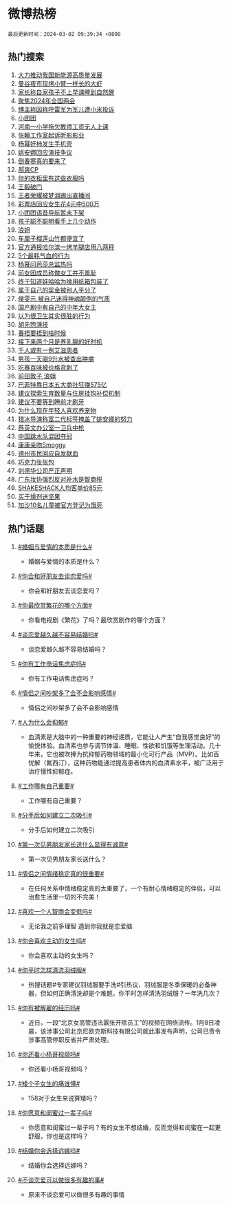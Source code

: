 # 微博热榜

`最后更新时间：2024-03-02 09:39:34 +0800`

## 热门搜索

1. [大力推动我国新能源高质量发展](https://m.weibo.cn/search?containerid=100103type%3D1%26t%3D10%26q%3D%23%E5%A4%A7%E5%8A%9B%E6%8E%A8%E5%8A%A8%E6%88%91%E5%9B%BD%E6%96%B0%E8%83%BD%E6%BA%90%E9%AB%98%E8%B4%A8%E9%87%8F%E5%8F%91%E5%B1%95%23&stream_entry_id=51&isnewpage=1&extparam=seat%3D1%26pos%3D0%26q%3D%2523%25E5%25A4%25A7%25E5%258A%259B%25E6%258E%25A8%25E5%258A%25A8%25E6%2588%2591%25E5%259B%25BD%25E6%2596%25B0%25E8%2583%25BD%25E6%25BA%2590%25E9%25AB%2598%25E8%25B4%25A8%25E9%2587%258F%25E5%258F%2591%25E5%25B1%2595%2523%26cate%3D10103%26filter_type%3Drealtimehot%26stream_entry_id%3D51%26dgr%3D0%26c_type%3D51%26display_time%3D1709343572%26pre_seqid%3D1709343572920015623226)
1. [曼谷夜市现烤小臂一样长的大虾](https://m.weibo.cn/search?containerid=100103type%3D1%26t%3D10%26q%3D%E6%9B%BC%E8%B0%B7%E5%A4%9C%E5%B8%82%E7%8E%B0%E7%83%A4%E5%B0%8F%E8%87%82%E4%B8%80%E6%A0%B7%E9%95%BF%E7%9A%84%E5%A4%A7%E8%99%BE&stream_entry_id=31&isnewpage=1&extparam=seat%3D1%26flag%3D1%26cate%3D5001%26band_rank%3D1%26q%3D%25E6%259B%25BC%25E8%25B0%25B7%25E5%25A4%259C%25E5%25B8%2582%25E7%258E%25B0%25E7%2583%25A4%25E5%25B0%258F%25E8%2587%2582%25E4%25B8%2580%25E6%25A0%25B7%25E9%2595%25BF%25E7%259A%2584%25E5%25A4%25A7%25E8%2599%25BE%26dgr%3D0%26filter_type%3Drealtimehot%26lcate%3D5001%26pos%3D0%26stream_entry_id%3D31%26realpos%3D1%26c_type%3D31%26display_time%3D1709343572%26pre_seqid%3D1709343572920015623226)
1. [家长称自家孩子不上早课睡到自然醒](https://m.weibo.cn/search?containerid=100103type%3D1%26t%3D10%26q%3D%23%E5%AE%B6%E9%95%BF%E7%A7%B0%E8%87%AA%E5%AE%B6%E5%AD%A9%E5%AD%90%E4%B8%8D%E4%B8%8A%E6%97%A9%E8%AF%BE%E7%9D%A1%E5%88%B0%E8%87%AA%E7%84%B6%E9%86%92%23&stream_entry_id=31&isnewpage=1&extparam=seat%3D1%26flag%3D2%26cate%3D5001%26band_rank%3D2%26q%3D%2523%25E5%25AE%25B6%25E9%2595%25BF%25E7%25A7%25B0%25E8%2587%25AA%25E5%25AE%25B6%25E5%25AD%25A9%25E5%25AD%2590%25E4%25B8%258D%25E4%25B8%258A%25E6%2597%25A9%25E8%25AF%25BE%25E7%259D%25A1%25E5%2588%25B0%25E8%2587%25AA%25E7%2584%25B6%25E9%2586%2592%2523%26dgr%3D0%26filter_type%3Drealtimehot%26lcate%3D5001%26pos%3D1%26stream_entry_id%3D31%26realpos%3D2%26c_type%3D31%26display_time%3D1709343572%26pre_seqid%3D1709343572920015623226)
1. [聚焦2024年全国两会](https://m.weibo.cn/search?containerid=100103type%3D1%26t%3D10%26q%3D%23%E8%81%9A%E7%84%A62024%E5%B9%B4%E5%85%A8%E5%9B%BD%E4%B8%A4%E4%BC%9A%23&stream_entry_id=31&isnewpage=1&extparam=seat%3D1%26flag%3D0%26cate%3D5001%26band_rank%3D3%26q%3D%2523%25E8%2581%259A%25E7%2584%25A62024%25E5%25B9%25B4%25E5%2585%25A8%25E5%259B%25BD%25E4%25B8%25A4%25E4%25BC%259A%2523%26dgr%3D0%26filter_type%3Drealtimehot%26lcate%3D5001%26pos%3D2%26stream_entry_id%3D31%26realpos%3D3%26c_type%3D31%26display_time%3D1709343572%26pre_seqid%3D1709343572920015623226)
1. [博主称因称呼雷军为军儿遭小米投诉](https://m.weibo.cn/search?containerid=100103type%3D1%26t%3D10%26q%3D%23%E5%8D%9A%E4%B8%BB%E7%A7%B0%E5%9B%A0%E7%A7%B0%E5%91%BC%E9%9B%B7%E5%86%9B%E4%B8%BA%E5%86%9B%E5%84%BF%E9%81%AD%E5%B0%8F%E7%B1%B3%E6%8A%95%E8%AF%89%23&stream_entry_id=31&isnewpage=1&extparam=seat%3D1%26flag%3D1%26cate%3D5001%26band_rank%3D4%26q%3D%2523%25E5%258D%259A%25E4%25B8%25BB%25E7%25A7%25B0%25E5%259B%25A0%25E7%25A7%25B0%25E5%2591%25BC%25E9%259B%25B7%25E5%2586%259B%25E4%25B8%25BA%25E5%2586%259B%25E5%2584%25BF%25E9%2581%25AD%25E5%25B0%258F%25E7%25B1%25B3%25E6%258A%2595%25E8%25AF%2589%2523%26dgr%3D0%26filter_type%3Drealtimehot%26lcate%3D5001%26pos%3D3%26stream_entry_id%3D31%26realpos%3D4%26c_type%3D31%26display_time%3D1709343572%26pre_seqid%3D1709343572920015623226)
1. [小团团](https://m.weibo.cn/search?containerid=100103type%3D1%26t%3D10%26q%3D%E5%B0%8F%E5%9B%A2%E5%9B%A2&stream_entry_id=31&isnewpage=1&extparam=seat%3D1%26flag%3D1%26cate%3D5001%26band_rank%3D5%26q%3D%25E5%25B0%258F%25E5%259B%25A2%25E5%259B%25A2%26dgr%3D0%26filter_type%3Drealtimehot%26lcate%3D5001%26pos%3D4%26stream_entry_id%3D31%26realpos%3D5%26c_type%3D31%26display_time%3D1709343572%26pre_seqid%3D1709343572920015623226)
1. [河南一小学拖欠教师工资无人上课](https://m.weibo.cn/search?containerid=100103type%3D1%26t%3D10%26q%3D%23%E6%B2%B3%E5%8D%97%E4%B8%80%E5%B0%8F%E5%AD%A6%E6%8B%96%E6%AC%A0%E6%95%99%E5%B8%88%E5%B7%A5%E8%B5%84%E6%97%A0%E4%BA%BA%E4%B8%8A%E8%AF%BE%23&stream_entry_id=31&isnewpage=1&extparam=seat%3D1%26flag%3D0%26cate%3D5001%26band_rank%3D6%26q%3D%2523%25E6%25B2%25B3%25E5%258D%2597%25E4%25B8%2580%25E5%25B0%258F%25E5%25AD%25A6%25E6%258B%2596%25E6%25AC%25A0%25E6%2595%2599%25E5%25B8%2588%25E5%25B7%25A5%25E8%25B5%2584%25E6%2597%25A0%25E4%25BA%25BA%25E4%25B8%258A%25E8%25AF%25BE%2523%26dgr%3D0%26filter_type%3Drealtimehot%26lcate%3D5001%26pos%3D5%26stream_entry_id%3D31%26realpos%3D6%26c_type%3D31%26display_time%3D1709343572%26pre_seqid%3D1709343572920015623226)
1. [张翰工作室起诉昕影影业](https://m.weibo.cn/search?containerid=100103type%3D1%26t%3D10%26q%3D%23%E5%BC%A0%E7%BF%B0%E5%B7%A5%E4%BD%9C%E5%AE%A4%E8%B5%B7%E8%AF%89%E6%98%95%E5%BD%B1%E5%BD%B1%E4%B8%9A%23&stream_entry_id=31&isnewpage=1&extparam=seat%3D1%26flag%3D2%26cate%3D5001%26band_rank%3D7%26q%3D%2523%25E5%25BC%25A0%25E7%25BF%25B0%25E5%25B7%25A5%25E4%25BD%259C%25E5%25AE%25A4%25E8%25B5%25B7%25E8%25AF%2589%25E6%2598%2595%25E5%25BD%25B1%25E5%25BD%25B1%25E4%25B8%259A%2523%26dgr%3D0%26filter_type%3Drealtimehot%26lcate%3D5001%26pos%3D6%26stream_entry_id%3D31%26realpos%3D7%26c_type%3D31%26display_time%3D1709343572%26pre_seqid%3D1709343572920015623226)
1. [杨幂好柿发生手机壳](https://m.weibo.cn/search?containerid=100103type%3D1%26t%3D10%26q%3D%23%E6%9D%A8%E5%B9%82%E5%A5%BD%E6%9F%BF%E5%8F%91%E7%94%9F%E6%89%8B%E6%9C%BA%E5%A3%B3%23&stream_entry_id=31&isnewpage=1&extparam=seat%3D1%26flag%3D1%26cate%3D5001%26band_rank%3D8%26q%3D%2523%25E6%259D%25A8%25E5%25B9%2582%25E5%25A5%25BD%25E6%259F%25BF%25E5%258F%2591%25E7%2594%259F%25E6%2589%258B%25E6%259C%25BA%25E5%25A3%25B3%2523%26dgr%3D0%26filter_type%3Drealtimehot%26lcate%3D5001%26pos%3D7%26stream_entry_id%3D31%26realpos%3D8%26c_type%3D31%26display_time%3D1709343572%26pre_seqid%3D1709343572920015623226)
1. [姚安娜回应演技争议](https://m.weibo.cn/search?containerid=100103type%3D1%26t%3D10%26q%3D%23%E5%A7%9A%E5%AE%89%E5%A8%9C%E5%9B%9E%E5%BA%94%E6%BC%94%E6%8A%80%E4%BA%89%E8%AE%AE%23&stream_entry_id=31&isnewpage=1&extparam=seat%3D1%26flag%3D0%26cate%3D5001%26band_rank%3D9%26q%3D%2523%25E5%25A7%259A%25E5%25AE%2589%25E5%25A8%259C%25E5%259B%259E%25E5%25BA%2594%25E6%25BC%2594%25E6%258A%2580%25E4%25BA%2589%25E8%25AE%25AE%2523%26dgr%3D0%26filter_type%3Drealtimehot%26lcate%3D5001%26pos%3D8%26stream_entry_id%3D31%26realpos%3D9%26c_type%3D31%26display_time%3D1709343572%26pre_seqid%3D1709343572920015623226)
1. [倒春寒真的要来了](https://m.weibo.cn/search?containerid=100103type%3D1%26t%3D10%26q%3D%23%E5%80%92%E6%98%A5%E5%AF%92%E7%9C%9F%E7%9A%84%E8%A6%81%E6%9D%A5%E4%BA%86%23&stream_entry_id=31&isnewpage=1&extparam=seat%3D1%26flag%3D0%26cate%3D5001%26band_rank%3D10%26q%3D%2523%25E5%2580%2592%25E6%2598%25A5%25E5%25AF%2592%25E7%259C%259F%25E7%259A%2584%25E8%25A6%2581%25E6%259D%25A5%25E4%25BA%2586%2523%26dgr%3D0%26filter_type%3Drealtimehot%26lcate%3D5001%26pos%3D9%26stream_entry_id%3D31%26realpos%3D10%26c_type%3D31%26display_time%3D1709343572%26pre_seqid%3D1709343572920015623226)
1. [郝爽CP](https://m.weibo.cn/search?containerid=100103type%3D1%26t%3D10%26q%3D%E9%83%9D%E7%88%BDCP&stream_entry_id=31&isnewpage=1&extparam=seat%3D1%26flag%3D1%26cate%3D5001%26band_rank%3D11%26q%3D%25E9%2583%259D%25E7%2588%25BDCP%26dgr%3D0%26filter_type%3Drealtimehot%26lcate%3D5001%26pos%3D10%26stream_entry_id%3D31%26realpos%3D11%26c_type%3D31%26display_time%3D1709343572%26pre_seqid%3D1709343572920015623226)
1. [你的衣柜里有这些衣服吗](https://m.weibo.cn/search?containerid=100103type%3D1%26t%3D10%26q%3D%E4%BD%A0%E7%9A%84%E8%A1%A3%E6%9F%9C%E9%87%8C%E6%9C%89%E8%BF%99%E4%BA%9B%E8%A1%A3%E6%9C%8D%E5%90%97&stream_entry_id=31&isnewpage=1&extparam=seat%3D1%26flag%3D1%26cate%3D5001%26band_rank%3D12%26q%3D%25E4%25BD%25A0%25E7%259A%2584%25E8%25A1%25A3%25E6%259F%259C%25E9%2587%258C%25E6%259C%2589%25E8%25BF%2599%25E4%25BA%259B%25E8%25A1%25A3%25E6%259C%258D%25E5%2590%2597%26dgr%3D0%26filter_type%3Drealtimehot%26lcate%3D5001%26pos%3D11%26stream_entry_id%3D31%26realpos%3D12%26c_type%3D31%26display_time%3D1709343572%26pre_seqid%3D1709343572920015623226)
1. [王毅破门](https://m.weibo.cn/search?containerid=100103type%3D1%26t%3D10%26q%3D%23%E7%8E%8B%E6%AF%85%E7%A0%B4%E9%97%A8%23&stream_entry_id=31&isnewpage=1&extparam=seat%3D1%26flag%3D0%26cate%3D5001%26band_rank%3D13%26q%3D%2523%25E7%258E%258B%25E6%25AF%2585%25E7%25A0%25B4%25E9%2597%25A8%2523%26dgr%3D0%26filter_type%3Drealtimehot%26lcate%3D5001%26pos%3D12%26stream_entry_id%3D31%26realpos%3D13%26c_type%3D31%26display_time%3D1709343572%26pre_seqid%3D1709343572920015623226)
1. [王者荣耀被梦泪踢出直播间](https://m.weibo.cn/search?containerid=100103type%3D1%26t%3D10%26q%3D%23%E7%8E%8B%E8%80%85%E8%8D%A3%E8%80%80%E8%A2%AB%E6%A2%A6%E6%B3%AA%E8%B8%A2%E5%87%BA%E7%9B%B4%E6%92%AD%E9%97%B4%23&stream_entry_id=31&isnewpage=1&extparam=seat%3D1%26flag%3D1%26cate%3D5001%26band_rank%3D14%26q%3D%2523%25E7%258E%258B%25E8%2580%2585%25E8%258D%25A3%25E8%2580%2580%25E8%25A2%25AB%25E6%25A2%25A6%25E6%25B3%25AA%25E8%25B8%25A2%25E5%2587%25BA%25E7%259B%25B4%25E6%2592%25AD%25E9%2597%25B4%2523%26dgr%3D0%26filter_type%3Drealtimehot%26lcate%3D5001%26pos%3D13%26stream_entry_id%3D31%26realpos%3D14%26c_type%3D31%26display_time%3D1709343572%26pre_seqid%3D1709343572920015623226)
1. [彩票店回应女生花4元中500万](https://m.weibo.cn/search?containerid=100103type%3D1%26t%3D10%26q%3D%23%E5%BD%A9%E7%A5%A8%E5%BA%97%E5%9B%9E%E5%BA%94%E5%A5%B3%E7%94%9F%E8%8A%B14%E5%85%83%E4%B8%AD500%E4%B8%87%23&stream_entry_id=31&isnewpage=1&extparam=seat%3D1%26flag%3D0%26cate%3D5001%26band_rank%3D15%26q%3D%2523%25E5%25BD%25A9%25E7%25A5%25A8%25E5%25BA%2597%25E5%259B%259E%25E5%25BA%2594%25E5%25A5%25B3%25E7%2594%259F%25E8%258A%25B14%25E5%2585%2583%25E4%25B8%25AD500%25E4%25B8%2587%2523%26dgr%3D0%26filter_type%3Drealtimehot%26lcate%3D5001%26pos%3D14%26stream_entry_id%3D31%26realpos%3D15%26c_type%3D31%26display_time%3D1709343572%26pre_seqid%3D1709343572920015623226)
1. [小团团语音导航暂未下架](https://m.weibo.cn/search?containerid=100103type%3D1%26t%3D10%26q%3D%23%E5%B0%8F%E5%9B%A2%E5%9B%A2%E8%AF%AD%E9%9F%B3%E5%AF%BC%E8%88%AA%E6%9A%82%E6%9C%AA%E4%B8%8B%E6%9E%B6%23&stream_entry_id=31&isnewpage=1&extparam=seat%3D1%26flag%3D1%26cate%3D5001%26band_rank%3D16%26q%3D%2523%25E5%25B0%258F%25E5%259B%25A2%25E5%259B%25A2%25E8%25AF%25AD%25E9%259F%25B3%25E5%25AF%25BC%25E8%2588%25AA%25E6%259A%2582%25E6%259C%25AA%25E4%25B8%258B%25E6%259E%25B6%2523%26dgr%3D0%26filter_type%3Drealtimehot%26lcate%3D5001%26pos%3D15%26stream_entry_id%3D31%26realpos%3D16%26c_type%3D31%26display_time%3D1709343572%26pre_seqid%3D1709343572920015623226)
1. [孩子聪不聪明看手上几个动作](https://m.weibo.cn/search?containerid=100103type%3D1%26t%3D10%26q%3D%E5%AD%A9%E5%AD%90%E8%81%AA%E4%B8%8D%E8%81%AA%E6%98%8E%E7%9C%8B%E6%89%8B%E4%B8%8A%E5%87%A0%E4%B8%AA%E5%8A%A8%E4%BD%9C&stream_entry_id=31&isnewpage=1&extparam=seat%3D1%26flag%3D1%26cate%3D5001%26band_rank%3D17%26q%3D%25E5%25AD%25A9%25E5%25AD%2590%25E8%2581%25AA%25E4%25B8%258D%25E8%2581%25AA%25E6%2598%258E%25E7%259C%258B%25E6%2589%258B%25E4%25B8%258A%25E5%2587%25A0%25E4%25B8%25AA%25E5%258A%25A8%25E4%25BD%259C%26dgr%3D0%26filter_type%3Drealtimehot%26lcate%3D5001%26pos%3D16%26stream_entry_id%3D31%26realpos%3D17%26c_type%3D31%26display_time%3D1709343572%26pre_seqid%3D1709343572920015623226)
1. [浪姐](https://m.weibo.cn/search?containerid=100103type%3D1%26t%3D10%26q%3D%E6%B5%AA%E5%A7%90&stream_entry_id=31&isnewpage=1&extparam=seat%3D1%26flag%3D1%26cate%3D5001%26band_rank%3D18%26q%3D%25E6%25B5%25AA%25E5%25A7%2590%26dgr%3D0%26filter_type%3Drealtimehot%26lcate%3D5001%26pos%3D17%26stream_entry_id%3D31%26realpos%3D18%26c_type%3D31%26display_time%3D1709343572%26pre_seqid%3D1709343572920015623226)
1. [车厘子榴莲山竹都便宜了](https://m.weibo.cn/search?containerid=100103type%3D1%26t%3D10%26q%3D%23%E8%BD%A6%E5%8E%98%E5%AD%90%E6%A6%B4%E8%8E%B2%E5%B1%B1%E7%AB%B9%E9%83%BD%E4%BE%BF%E5%AE%9C%E4%BA%86%23&stream_entry_id=31&isnewpage=1&extparam=seat%3D1%26flag%3D0%26cate%3D5001%26band_rank%3D19%26q%3D%2523%25E8%25BD%25A6%25E5%258E%2598%25E5%25AD%2590%25E6%25A6%25B4%25E8%258E%25B2%25E5%25B1%25B1%25E7%25AB%25B9%25E9%2583%25BD%25E4%25BE%25BF%25E5%25AE%259C%25E4%25BA%2586%2523%26dgr%3D0%26filter_type%3Drealtimehot%26lcate%3D5001%26pos%3D18%26stream_entry_id%3D31%26realpos%3D19%26c_type%3D31%26display_time%3D1709343572%26pre_seqid%3D1709343572920015623226)
1. [官方通报哈尔滨一烤羊腿店用八两秤](https://m.weibo.cn/search?containerid=100103type%3D1%26t%3D10%26q%3D%23%E5%AE%98%E6%96%B9%E9%80%9A%E6%8A%A5%E5%93%88%E5%B0%94%E6%BB%A8%E4%B8%80%E7%83%A4%E7%BE%8A%E8%85%BF%E5%BA%97%E7%94%A8%E5%85%AB%E4%B8%A4%E7%A7%A4%23&stream_entry_id=31&isnewpage=1&extparam=seat%3D1%26flag%3D0%26cate%3D5001%26band_rank%3D20%26q%3D%2523%25E5%25AE%2598%25E6%2596%25B9%25E9%2580%259A%25E6%258A%25A5%25E5%2593%2588%25E5%25B0%2594%25E6%25BB%25A8%25E4%25B8%2580%25E7%2583%25A4%25E7%25BE%258A%25E8%2585%25BF%25E5%25BA%2597%25E7%2594%25A8%25E5%2585%25AB%25E4%25B8%25A4%25E7%25A7%25A4%2523%26dgr%3D0%26filter_type%3Drealtimehot%26lcate%3D5001%26pos%3D19%26stream_entry_id%3D31%26realpos%3D20%26c_type%3D31%26display_time%3D1709343572%26pre_seqid%3D1709343572920015623226)
1. [5个最耗气血的行为](https://m.weibo.cn/search?containerid=100103type%3D1%26t%3D10%26q%3D%235%E4%B8%AA%E6%9C%80%E8%80%97%E6%B0%94%E8%A1%80%E7%9A%84%E8%A1%8C%E4%B8%BA%23&stream_entry_id=31&isnewpage=1&extparam=seat%3D1%26flag%3D1%26cate%3D5001%26band_rank%3D21%26q%3D%25235%25E4%25B8%25AA%25E6%259C%2580%25E8%2580%2597%25E6%25B0%2594%25E8%25A1%2580%25E7%259A%2584%25E8%25A1%258C%25E4%25B8%25BA%2523%26dgr%3D0%26filter_type%3Drealtimehot%26lcate%3D5001%26pos%3D20%26stream_entry_id%3D31%26realpos%3D21%26c_type%3D31%26display_time%3D1709343572%26pre_seqid%3D1709343572920015623226)
1. [杨幂问芭莎总监热吗](https://m.weibo.cn/search?containerid=100103type%3D1%26t%3D10%26q%3D%23%E6%9D%A8%E5%B9%82%E9%97%AE%E8%8A%AD%E8%8E%8E%E6%80%BB%E7%9B%91%E7%83%AD%E5%90%97%23&stream_entry_id=31&isnewpage=1&extparam=seat%3D1%26flag%3D1%26cate%3D5001%26band_rank%3D22%26q%3D%2523%25E6%259D%25A8%25E5%25B9%2582%25E9%2597%25AE%25E8%258A%25AD%25E8%258E%258E%25E6%2580%25BB%25E7%259B%2591%25E7%2583%25AD%25E5%2590%2597%2523%26dgr%3D0%26filter_type%3Drealtimehot%26lcate%3D5001%26pos%3D21%26stream_entry_id%3D31%26realpos%3D22%26c_type%3D31%26display_time%3D1709343572%26pre_seqid%3D1709343572920015623226)
1. [前女团成员称做女工并不羞耻](https://m.weibo.cn/search?containerid=100103type%3D1%26t%3D10%26q%3D%23%E5%89%8D%E5%A5%B3%E5%9B%A2%E6%88%90%E5%91%98%E7%A7%B0%E5%81%9A%E5%A5%B3%E5%B7%A5%E5%B9%B6%E4%B8%8D%E7%BE%9E%E8%80%BB%23&stream_entry_id=31&isnewpage=1&extparam=seat%3D1%26flag%3D0%26cate%3D5001%26band_rank%3D23%26q%3D%2523%25E5%2589%258D%25E5%25A5%25B3%25E5%259B%25A2%25E6%2588%2590%25E5%2591%2598%25E7%25A7%25B0%25E5%2581%259A%25E5%25A5%25B3%25E5%25B7%25A5%25E5%25B9%25B6%25E4%25B8%258D%25E7%25BE%259E%25E8%2580%25BB%2523%26dgr%3D0%26filter_type%3Drealtimehot%26lcate%3D5001%26pos%3D22%26stream_entry_id%3D31%26realpos%3D23%26c_type%3D31%26display_time%3D1709343572%26pre_seqid%3D1709343572920015623226)
1. [终于知道娃哈哈为啥用纸箱包装了](https://m.weibo.cn/search?containerid=100103type%3D1%26t%3D10%26q%3D%23%E7%BB%88%E4%BA%8E%E7%9F%A5%E9%81%93%E5%A8%83%E5%93%88%E5%93%88%E4%B8%BA%E5%95%A5%E7%94%A8%E7%BA%B8%E7%AE%B1%E5%8C%85%E8%A3%85%E4%BA%86%23&stream_entry_id=31&isnewpage=1&extparam=seat%3D1%26flag%3D0%26cate%3D5001%26band_rank%3D24%26q%3D%2523%25E7%25BB%2588%25E4%25BA%258E%25E7%259F%25A5%25E9%2581%2593%25E5%25A8%2583%25E5%2593%2588%25E5%2593%2588%25E4%25B8%25BA%25E5%2595%25A5%25E7%2594%25A8%25E7%25BA%25B8%25E7%25AE%25B1%25E5%258C%2585%25E8%25A3%2585%25E4%25BA%2586%2523%26dgr%3D0%26filter_type%3Drealtimehot%26lcate%3D5001%26pos%3D23%26stream_entry_id%3D31%26realpos%3D24%26c_type%3D31%26display_time%3D1709343572%26pre_seqid%3D1709343572920015623226)
1. [属于自己的奖金被别人平分了](https://m.weibo.cn/search?containerid=100103type%3D1%26t%3D10%26q%3D%E5%B1%9E%E4%BA%8E%E8%87%AA%E5%B7%B1%E7%9A%84%E5%A5%96%E9%87%91%E8%A2%AB%E5%88%AB%E4%BA%BA%E5%B9%B3%E5%88%86%E4%BA%86&stream_entry_id=31&isnewpage=1&extparam=seat%3D1%26flag%3D1%26cate%3D5001%26band_rank%3D25%26q%3D%25E5%25B1%259E%25E4%25BA%258E%25E8%2587%25AA%25E5%25B7%25B1%25E7%259A%2584%25E5%25A5%2596%25E9%2587%2591%25E8%25A2%25AB%25E5%2588%25AB%25E4%25BA%25BA%25E5%25B9%25B3%25E5%2588%2586%25E4%25BA%2586%26dgr%3D0%26filter_type%3Drealtimehot%26lcate%3D5001%26pos%3D24%26stream_entry_id%3D31%26realpos%3D25%26c_type%3D31%26display_time%3D1709343572%26pre_seqid%3D1709343572920015623226)
1. [侯雯元 被自己迷得神魂颠倒的气质](https://m.weibo.cn/search?containerid=100103type%3D1%26t%3D10%26q%3D%E4%BE%AF%E9%9B%AF%E5%85%83+%E8%A2%AB%E8%87%AA%E5%B7%B1%E8%BF%B7%E5%BE%97%E7%A5%9E%E9%AD%82%E9%A2%A0%E5%80%92%E7%9A%84%E6%B0%94%E8%B4%A8&stream_entry_id=31&isnewpage=1&extparam=seat%3D1%26flag%3D0%26cate%3D5001%26band_rank%3D26%26q%3D%25E4%25BE%25AF%25E9%259B%25AF%25E5%2585%2583%2520%25E8%25A2%25AB%25E8%2587%25AA%25E5%25B7%25B1%25E8%25BF%25B7%25E5%25BE%2597%25E7%25A5%259E%25E9%25AD%2582%25E9%25A2%25A0%25E5%2580%2592%25E7%259A%2584%25E6%25B0%2594%25E8%25B4%25A8%26dgr%3D0%26filter_type%3Drealtimehot%26lcate%3D5001%26pos%3D25%26stream_entry_id%3D31%26realpos%3D26%26c_type%3D31%26display_time%3D1709343572%26pre_seqid%3D1709343572920015623226)
1. [国产剧中有自己的中年大女主](https://m.weibo.cn/search?containerid=100103type%3D1%26t%3D10%26q%3D%E5%9B%BD%E4%BA%A7%E5%89%A7%E4%B8%AD%E6%9C%89%E8%87%AA%E5%B7%B1%E7%9A%84%E4%B8%AD%E5%B9%B4%E5%A4%A7%E5%A5%B3%E4%B8%BB&stream_entry_id=31&isnewpage=1&extparam=seat%3D1%26flag%3D0%26cate%3D5001%26band_rank%3D27%26q%3D%25E5%259B%25BD%25E4%25BA%25A7%25E5%2589%25A7%25E4%25B8%25AD%25E6%259C%2589%25E8%2587%25AA%25E5%25B7%25B1%25E7%259A%2584%25E4%25B8%25AD%25E5%25B9%25B4%25E5%25A4%25A7%25E5%25A5%25B3%25E4%25B8%25BB%26dgr%3D0%26filter_type%3Drealtimehot%26lcate%3D5001%26pos%3D26%26stream_entry_id%3D31%26realpos%3D27%26c_type%3D31%26display_time%3D1709343572%26pre_seqid%3D1709343572920015623226)
1. [以为很卫生其实很脏的行为](https://m.weibo.cn/search?containerid=100103type%3D1%26t%3D10%26q%3D%23%E4%BB%A5%E4%B8%BA%E5%BE%88%E5%8D%AB%E7%94%9F%E5%85%B6%E5%AE%9E%E5%BE%88%E8%84%8F%E7%9A%84%E8%A1%8C%E4%B8%BA%23&stream_entry_id=31&isnewpage=1&extparam=seat%3D1%26flag%3D0%26cate%3D5001%26band_rank%3D28%26q%3D%2523%25E4%25BB%25A5%25E4%25B8%25BA%25E5%25BE%2588%25E5%258D%25AB%25E7%2594%259F%25E5%2585%25B6%25E5%25AE%259E%25E5%25BE%2588%25E8%2584%258F%25E7%259A%2584%25E8%25A1%258C%25E4%25B8%25BA%2523%26dgr%3D0%26filter_type%3Drealtimehot%26lcate%3D5001%26pos%3D27%26stream_entry_id%3D31%26realpos%3D28%26c_type%3D31%26display_time%3D1709343572%26pre_seqid%3D1709343572920015623226)
1. [胡先煦演技](https://m.weibo.cn/search?containerid=100103type%3D1%26t%3D10%26q%3D%23%E8%83%A1%E5%85%88%E7%85%A6%E6%BC%94%E6%8A%80%23&stream_entry_id=31&isnewpage=1&extparam=seat%3D1%26flag%3D1%26cate%3D5001%26band_rank%3D29%26q%3D%2523%25E8%2583%25A1%25E5%2585%2588%25E7%2585%25A6%25E6%25BC%2594%25E6%258A%2580%2523%26dgr%3D0%26filter_type%3Drealtimehot%26lcate%3D5001%26pos%3D28%26stream_entry_id%3D31%26realpos%3D29%26c_type%3D31%26display_time%3D1709343572%26pre_seqid%3D1709343572920015623226)
1. [春捂要捂到啥时候](https://m.weibo.cn/search?containerid=100103type%3D1%26t%3D10%26q%3D%23%E6%98%A5%E6%8D%82%E8%A6%81%E6%8D%82%E5%88%B0%E5%95%A5%E6%97%B6%E5%80%99%23&stream_entry_id=31&isnewpage=1&extparam=seat%3D1%26flag%3D1%26cate%3D5001%26band_rank%3D30%26q%3D%2523%25E6%2598%25A5%25E6%258D%2582%25E8%25A6%2581%25E6%258D%2582%25E5%2588%25B0%25E5%2595%25A5%25E6%2597%25B6%25E5%2580%2599%2523%26dgr%3D0%26filter_type%3Drealtimehot%26lcate%3D5001%26pos%3D29%26stream_entry_id%3D31%26realpos%3D30%26c_type%3D31%26display_time%3D1709343572%26pre_seqid%3D1709343572920015623226)
1. [接下来两个月是养乳腺的好时机](https://m.weibo.cn/search?containerid=100103type%3D1%26t%3D10%26q%3D%23%E6%8E%A5%E4%B8%8B%E6%9D%A5%E4%B8%A4%E4%B8%AA%E6%9C%88%E6%98%AF%E5%85%BB%E4%B9%B3%E8%85%BA%E7%9A%84%E5%A5%BD%E6%97%B6%E6%9C%BA%23&stream_entry_id=31&isnewpage=1&extparam=seat%3D1%26flag%3D1%26cate%3D5001%26band_rank%3D31%26q%3D%2523%25E6%258E%25A5%25E4%25B8%258B%25E6%259D%25A5%25E4%25B8%25A4%25E4%25B8%25AA%25E6%259C%2588%25E6%2598%25AF%25E5%2585%25BB%25E4%25B9%25B3%25E8%2585%25BA%25E7%259A%2584%25E5%25A5%25BD%25E6%2597%25B6%25E6%259C%25BA%2523%26dgr%3D0%26filter_type%3Drealtimehot%26lcate%3D5001%26pos%3D30%26stream_entry_id%3D31%26realpos%3D31%26c_type%3D31%26display_time%3D1709343572%26pre_seqid%3D1709343572920015623226)
1. [千人或有一例艾滋患者](https://m.weibo.cn/search?containerid=100103type%3D1%26t%3D10%26q%3D%23%E5%8D%83%E4%BA%BA%E6%88%96%E6%9C%89%E4%B8%80%E4%BE%8B%E8%89%BE%E6%BB%8B%E6%82%A3%E8%80%85%23&stream_entry_id=31&isnewpage=1&extparam=seat%3D1%26flag%3D1%26cate%3D5001%26band_rank%3D32%26q%3D%2523%25E5%258D%2583%25E4%25BA%25BA%25E6%2588%2596%25E6%259C%2589%25E4%25B8%2580%25E4%25BE%258B%25E8%2589%25BE%25E6%25BB%258B%25E6%2582%25A3%25E8%2580%2585%2523%26dgr%3D0%26filter_type%3Drealtimehot%26lcate%3D5001%26pos%3D31%26stream_entry_id%3D31%26realpos%3D32%26c_type%3D31%26display_time%3D1709343572%26pre_seqid%3D1709343572920015623226)
1. [男孩一天喝9升水被查出肿瘤](https://m.weibo.cn/search?containerid=100103type%3D1%26t%3D10%26q%3D%23%E7%94%B7%E5%AD%A9%E4%B8%80%E5%A4%A9%E5%96%9D9%E5%8D%87%E6%B0%B4%E8%A2%AB%E6%9F%A5%E5%87%BA%E8%82%BF%E7%98%A4%23&stream_entry_id=31&isnewpage=1&extparam=seat%3D1%26flag%3D0%26cate%3D5001%26band_rank%3D33%26q%3D%2523%25E7%2594%25B7%25E5%25AD%25A9%25E4%25B8%2580%25E5%25A4%25A9%25E5%2596%259D9%25E5%258D%2587%25E6%25B0%25B4%25E8%25A2%25AB%25E6%259F%25A5%25E5%2587%25BA%25E8%2582%25BF%25E7%2598%25A4%2523%26dgr%3D0%26filter_type%3Drealtimehot%26lcate%3D5001%26pos%3D32%26stream_entry_id%3D31%26realpos%3D33%26c_type%3D31%26display_time%3D1709343572%26pre_seqid%3D1709343572920015623226)
1. [吃赛百味被价格背刺了](https://m.weibo.cn/search?containerid=100103type%3D1%26t%3D10%26q%3D%23%E5%90%83%E8%B5%9B%E7%99%BE%E5%91%B3%E8%A2%AB%E4%BB%B7%E6%A0%BC%E8%83%8C%E5%88%BA%E4%BA%86%23&stream_entry_id=31&isnewpage=1&extparam=seat%3D1%26flag%3D1%26cate%3D5001%26band_rank%3D34%26q%3D%2523%25E5%2590%2583%25E8%25B5%259B%25E7%2599%25BE%25E5%2591%25B3%25E8%25A2%25AB%25E4%25BB%25B7%25E6%25A0%25BC%25E8%2583%258C%25E5%2588%25BA%25E4%25BA%2586%2523%26dgr%3D0%26filter_type%3Drealtimehot%26lcate%3D5001%26pos%3D33%26stream_entry_id%3D31%26realpos%3D34%26c_type%3D31%26display_time%3D1709343572%26pre_seqid%3D1709343572920015623226)
1. [前田敦子 浪姐](https://m.weibo.cn/search?containerid=100103type%3D1%26t%3D10%26q%3D%E5%89%8D%E7%94%B0%E6%95%A6%E5%AD%90+%E6%B5%AA%E5%A7%90&stream_entry_id=31&isnewpage=1&extparam=seat%3D1%26flag%3D1%26cate%3D5001%26band_rank%3D35%26q%3D%25E5%2589%258D%25E7%2594%25B0%25E6%2595%25A6%25E5%25AD%2590%2520%25E6%25B5%25AA%25E5%25A7%2590%26dgr%3D0%26filter_type%3Drealtimehot%26lcate%3D5001%26pos%3D34%26stream_entry_id%3D31%26realpos%3D35%26c_type%3D31%26display_time%3D1709343572%26pre_seqid%3D1709343572920015623226)
1. [巴菲特靠日本五大商社狂赚575亿](https://m.weibo.cn/search?containerid=100103type%3D1%26t%3D10%26q%3D%23%E5%B7%B4%E8%8F%B2%E7%89%B9%E9%9D%A0%E6%97%A5%E6%9C%AC%E4%BA%94%E5%A4%A7%E5%95%86%E7%A4%BE%E7%8B%82%E8%B5%9A575%E4%BA%BF%23&stream_entry_id=31&isnewpage=1&extparam=seat%3D1%26flag%3D1%26cate%3D5001%26band_rank%3D36%26q%3D%2523%25E5%25B7%25B4%25E8%258F%25B2%25E7%2589%25B9%25E9%259D%25A0%25E6%2597%25A5%25E6%259C%25AC%25E4%25BA%2594%25E5%25A4%25A7%25E5%2595%2586%25E7%25A4%25BE%25E7%258B%2582%25E8%25B5%259A575%25E4%25BA%25BF%2523%26dgr%3D0%26filter_type%3Drealtimehot%26lcate%3D5001%26pos%3D35%26stream_entry_id%3D31%26realpos%3D36%26c_type%3D31%26display_time%3D1709343572%26pre_seqid%3D1709343572920015623226)
1. [建议探索生育数量与住房挂钩补偿机制](https://m.weibo.cn/search?containerid=100103type%3D1%26t%3D10%26q%3D%23%E5%BB%BA%E8%AE%AE%E6%8E%A2%E7%B4%A2%E7%94%9F%E8%82%B2%E6%95%B0%E9%87%8F%E4%B8%8E%E4%BD%8F%E6%88%BF%E6%8C%82%E9%92%A9%E8%A1%A5%E5%81%BF%E6%9C%BA%E5%88%B6%23&stream_entry_id=31&isnewpage=1&extparam=seat%3D1%26flag%3D1%26cate%3D5001%26band_rank%3D37%26q%3D%2523%25E5%25BB%25BA%25E8%25AE%25AE%25E6%258E%25A2%25E7%25B4%25A2%25E7%2594%259F%25E8%2582%25B2%25E6%2595%25B0%25E9%2587%258F%25E4%25B8%258E%25E4%25BD%258F%25E6%2588%25BF%25E6%258C%2582%25E9%2592%25A9%25E8%25A1%25A5%25E5%2581%25BF%25E6%259C%25BA%25E5%2588%25B6%2523%26dgr%3D0%26filter_type%3Drealtimehot%26lcate%3D5001%26pos%3D36%26stream_entry_id%3D31%26realpos%3D37%26c_type%3D31%26display_time%3D1709343572%26pre_seqid%3D1709343572920015623226)
1. [建议不要等到睡前才刷牙](https://m.weibo.cn/search?containerid=100103type%3D1%26t%3D10%26q%3D%23%E5%BB%BA%E8%AE%AE%E4%B8%8D%E8%A6%81%E7%AD%89%E5%88%B0%E7%9D%A1%E5%89%8D%E6%89%8D%E5%88%B7%E7%89%99%23&stream_entry_id=31&isnewpage=1&extparam=seat%3D1%26flag%3D0%26cate%3D5001%26band_rank%3D38%26q%3D%2523%25E5%25BB%25BA%25E8%25AE%25AE%25E4%25B8%258D%25E8%25A6%2581%25E7%25AD%2589%25E5%2588%25B0%25E7%259D%25A1%25E5%2589%258D%25E6%2589%258D%25E5%2588%25B7%25E7%2589%2599%2523%26dgr%3D0%26filter_type%3Drealtimehot%26lcate%3D5001%26pos%3D37%26stream_entry_id%3D31%26realpos%3D38%26c_type%3D31%26display_time%3D1709343572%26pre_seqid%3D1709343572920015623226)
1. [为什么现在年轻人喜欢养宠物](https://m.weibo.cn/search?containerid=100103type%3D1%26t%3D10%26q%3D%E4%B8%BA%E4%BB%80%E4%B9%88%E7%8E%B0%E5%9C%A8%E5%B9%B4%E8%BD%BB%E4%BA%BA%E5%96%9C%E6%AC%A2%E5%85%BB%E5%AE%A0%E7%89%A9&stream_entry_id=31&isnewpage=1&extparam=seat%3D1%26flag%3D0%26cate%3D5001%26band_rank%3D39%26q%3D%25E4%25B8%25BA%25E4%25BB%2580%25E4%25B9%2588%25E7%258E%25B0%25E5%259C%25A8%25E5%25B9%25B4%25E8%25BD%25BB%25E4%25BA%25BA%25E5%2596%259C%25E6%25AC%25A2%25E5%2585%25BB%25E5%25AE%25A0%25E7%2589%25A9%26dgr%3D0%26filter_type%3Drealtimehot%26lcate%3D5001%26pos%3D38%26stream_entry_id%3D31%26realpos%3D39%26c_type%3D31%26display_time%3D1709343572%26pre_seqid%3D1709343572920015623226)
1. [猎冰导演称富二代标签掩盖了姚安娜的努力](https://m.weibo.cn/search?containerid=100103type%3D1%26t%3D10%26q%3D%23%E7%8C%8E%E5%86%B0%E5%AF%BC%E6%BC%94%E7%A7%B0%E5%AF%8C%E4%BA%8C%E4%BB%A3%E6%A0%87%E7%AD%BE%E6%8E%A9%E7%9B%96%E4%BA%86%E5%A7%9A%E5%AE%89%E5%A8%9C%E7%9A%84%E5%8A%AA%E5%8A%9B%23&stream_entry_id=31&isnewpage=1&extparam=seat%3D1%26flag%3D0%26cate%3D5001%26band_rank%3D40%26q%3D%2523%25E7%258C%258E%25E5%2586%25B0%25E5%25AF%25BC%25E6%25BC%2594%25E7%25A7%25B0%25E5%25AF%258C%25E4%25BA%258C%25E4%25BB%25A3%25E6%25A0%2587%25E7%25AD%25BE%25E6%258E%25A9%25E7%259B%2596%25E4%25BA%2586%25E5%25A7%259A%25E5%25AE%2589%25E5%25A8%259C%25E7%259A%2584%25E5%258A%25AA%25E5%258A%259B%2523%26dgr%3D0%26filter_type%3Drealtimehot%26lcate%3D5001%26pos%3D39%26stream_entry_id%3D31%26realpos%3D40%26c_type%3D31%26display_time%3D1709343572%26pre_seqid%3D1709343572920015623226)
1. [蔡英文办公室一卫兵中枪](https://m.weibo.cn/search?containerid=100103type%3D1%26t%3D10%26q%3D%23%E8%94%A1%E8%8B%B1%E6%96%87%E5%8A%9E%E5%85%AC%E5%AE%A4%E4%B8%80%E5%8D%AB%E5%85%B5%E4%B8%AD%E6%9E%AA%23&stream_entry_id=31&isnewpage=1&extparam=seat%3D1%26flag%3D0%26cate%3D5001%26band_rank%3D41%26q%3D%2523%25E8%2594%25A1%25E8%258B%25B1%25E6%2596%2587%25E5%258A%259E%25E5%2585%25AC%25E5%25AE%25A4%25E4%25B8%2580%25E5%258D%25AB%25E5%2585%25B5%25E4%25B8%25AD%25E6%259E%25AA%2523%26dgr%3D0%26filter_type%3Drealtimehot%26lcate%3D5001%26pos%3D40%26stream_entry_id%3D31%26realpos%3D41%26c_type%3D31%26display_time%3D1709343572%26pre_seqid%3D1709343572920015623226)
1. [中国跳水队混团夺冠](https://m.weibo.cn/search?containerid=100103type%3D1%26t%3D10%26q%3D%23%E4%B8%AD%E5%9B%BD%E8%B7%B3%E6%B0%B4%E9%98%9F%E6%B7%B7%E5%9B%A2%E5%A4%BA%E5%86%A0%23&stream_entry_id=31&isnewpage=1&extparam=seat%3D1%26flag%3D1%26cate%3D5001%26band_rank%3D42%26q%3D%2523%25E4%25B8%25AD%25E5%259B%25BD%25E8%25B7%25B3%25E6%25B0%25B4%25E9%2598%259F%25E6%25B7%25B7%25E5%259B%25A2%25E5%25A4%25BA%25E5%2586%25A0%2523%26dgr%3D0%26filter_type%3Drealtimehot%26lcate%3D5001%26pos%3D41%26stream_entry_id%3D31%26realpos%3D42%26c_type%3D31%26display_time%3D1709343572%26pre_seqid%3D1709343572920015623226)
1. [康康亲吻Smoggy](https://m.weibo.cn/search?containerid=100103type%3D1%26t%3D10%26q%3D%23%E5%BA%B7%E5%BA%B7%E4%BA%B2%E5%90%BBSmoggy%23&stream_entry_id=31&isnewpage=1&extparam=seat%3D1%26flag%3D0%26cate%3D5001%26band_rank%3D43%26q%3D%2523%25E5%25BA%25B7%25E5%25BA%25B7%25E4%25BA%25B2%25E5%2590%25BBSmoggy%2523%26dgr%3D0%26filter_type%3Drealtimehot%26lcate%3D5001%26pos%3D42%26stream_entry_id%3D31%26realpos%3D43%26c_type%3D31%26display_time%3D1709343572%26pre_seqid%3D1709343572920015623226)
1. [德州市民回应自发献血](https://m.weibo.cn/search?containerid=100103type%3D1%26t%3D10%26q%3D%23%E5%BE%B7%E5%B7%9E%E5%B8%82%E6%B0%91%E5%9B%9E%E5%BA%94%E8%87%AA%E5%8F%91%E7%8C%AE%E8%A1%80%23&stream_entry_id=31&isnewpage=1&extparam=seat%3D1%26flag%3D0%26cate%3D5001%26band_rank%3D44%26q%3D%2523%25E5%25BE%25B7%25E5%25B7%259E%25E5%25B8%2582%25E6%25B0%2591%25E5%259B%259E%25E5%25BA%2594%25E8%2587%25AA%25E5%258F%2591%25E7%258C%25AE%25E8%25A1%2580%2523%26dgr%3D0%26filter_type%3Drealtimehot%26lcate%3D5001%26pos%3D43%26stream_entry_id%3D31%26realpos%3D44%26c_type%3D31%26display_time%3D1709343572%26pre_seqid%3D1709343572920015623226)
1. [巧克力张张包](https://m.weibo.cn/search?containerid=100103type%3D1%26t%3D10%26q%3D%E5%B7%A7%E5%85%8B%E5%8A%9B%E5%BC%A0%E5%BC%A0%E5%8C%85&stream_entry_id=31&isnewpage=1&extparam=seat%3D1%26flag%3D1%26cate%3D5001%26band_rank%3D45%26q%3D%25E5%25B7%25A7%25E5%2585%258B%25E5%258A%259B%25E5%25BC%25A0%25E5%25BC%25A0%25E5%258C%2585%26dgr%3D0%26filter_type%3Drealtimehot%26lcate%3D5001%26pos%3D44%26stream_entry_id%3D31%26realpos%3D45%26c_type%3D31%26display_time%3D1709343572%26pre_seqid%3D1709343572920015623226)
1. [刘德华公司严正声明](https://m.weibo.cn/search?containerid=100103type%3D1%26t%3D10%26q%3D%23%E5%88%98%E5%BE%B7%E5%8D%8E%E5%85%AC%E5%8F%B8%E4%B8%A5%E6%AD%A3%E5%A3%B0%E6%98%8E%23&stream_entry_id=31&isnewpage=1&extparam=seat%3D1%26flag%3D0%26cate%3D5001%26band_rank%3D46%26q%3D%2523%25E5%2588%2598%25E5%25BE%25B7%25E5%258D%258E%25E5%2585%25AC%25E5%258F%25B8%25E4%25B8%25A5%25E6%25AD%25A3%25E5%25A3%25B0%25E6%2598%258E%2523%26dgr%3D0%26filter_type%3Drealtimehot%26lcate%3D5001%26pos%3D45%26stream_entry_id%3D31%26realpos%3D46%26c_type%3D31%26display_time%3D1709343572%26pre_seqid%3D1709343572920015623226)
1. [广东妆协强烈反对补水是智商税](https://m.weibo.cn/search?containerid=100103type%3D1%26t%3D10%26q%3D%23%E5%B9%BF%E4%B8%9C%E5%A6%86%E5%8D%8F%E5%BC%BA%E7%83%88%E5%8F%8D%E5%AF%B9%E8%A1%A5%E6%B0%B4%E6%98%AF%E6%99%BA%E5%95%86%E7%A8%8E%23&stream_entry_id=31&isnewpage=1&extparam=seat%3D1%26flag%3D1%26cate%3D5001%26band_rank%3D47%26q%3D%2523%25E5%25B9%25BF%25E4%25B8%259C%25E5%25A6%2586%25E5%258D%258F%25E5%25BC%25BA%25E7%2583%2588%25E5%258F%258D%25E5%25AF%25B9%25E8%25A1%25A5%25E6%25B0%25B4%25E6%2598%25AF%25E6%2599%25BA%25E5%2595%2586%25E7%25A8%258E%2523%26dgr%3D0%26filter_type%3Drealtimehot%26lcate%3D5001%26pos%3D46%26stream_entry_id%3D31%26realpos%3D47%26c_type%3D31%26display_time%3D1709343572%26pre_seqid%3D1709343572920015623226)
1. [SHAKESHACK人均客单价85元](https://m.weibo.cn/search?containerid=100103type%3D1%26t%3D10%26q%3D%23SHAKESHACK%E4%BA%BA%E5%9D%87%E5%AE%A2%E5%8D%95%E4%BB%B785%E5%85%83%23&stream_entry_id=31&isnewpage=1&extparam=seat%3D1%26flag%3D1%26cate%3D5001%26band_rank%3D48%26q%3D%2523SHAKESHACK%25E4%25BA%25BA%25E5%259D%2587%25E5%25AE%25A2%25E5%258D%2595%25E4%25BB%25B785%25E5%2585%2583%2523%26dgr%3D0%26filter_type%3Drealtimehot%26lcate%3D5001%26pos%3D47%26stream_entry_id%3D31%26realpos%3D48%26c_type%3D31%26display_time%3D1709343572%26pre_seqid%3D1709343572920015623226)
1. [买干燥剂送坚果](https://m.weibo.cn/search?containerid=100103type%3D1%26t%3D10%26q%3D%23%E4%B9%B0%E5%B9%B2%E7%87%A5%E5%89%82%E9%80%81%E5%9D%9A%E6%9E%9C%23&stream_entry_id=31&isnewpage=1&extparam=seat%3D1%26flag%3D1%26cate%3D5001%26band_rank%3D49%26q%3D%2523%25E4%25B9%25B0%25E5%25B9%25B2%25E7%2587%25A5%25E5%2589%2582%25E9%2580%2581%25E5%259D%259A%25E6%259E%259C%2523%26dgr%3D0%26filter_type%3Drealtimehot%26lcate%3D5001%26pos%3D48%26stream_entry_id%3D31%26realpos%3D49%26c_type%3D31%26display_time%3D1709343572%26pre_seqid%3D1709343572920015623226)
1. [加沙10名儿童被官方登记为饿死](https://m.weibo.cn/search?containerid=100103type%3D1%26t%3D10%26q%3D%23%E5%8A%A0%E6%B2%9910%E5%90%8D%E5%84%BF%E7%AB%A5%E8%A2%AB%E5%AE%98%E6%96%B9%E7%99%BB%E8%AE%B0%E4%B8%BA%E9%A5%BF%E6%AD%BB%23&stream_entry_id=31&isnewpage=1&extparam=seat%3D1%26flag%3D1%26cate%3D5001%26band_rank%3D50%26q%3D%2523%25E5%258A%25A0%25E6%25B2%259910%25E5%2590%258D%25E5%2584%25BF%25E7%25AB%25A5%25E8%25A2%25AB%25E5%25AE%2598%25E6%2596%25B9%25E7%2599%25BB%25E8%25AE%25B0%25E4%25B8%25BA%25E9%25A5%25BF%25E6%25AD%25BB%2523%26dgr%3D0%26filter_type%3Drealtimehot%26lcate%3D5001%26pos%3D49%26stream_entry_id%3D31%26realpos%3D50%26c_type%3D31%26display_time%3D1709343572%26pre_seqid%3D1709343572920015623226)

## 热门话题

1. [#婚姻与爱情的本质是什么#](https://m.weibo.cn/search?containerid=231522type%3D1%26t%3D10%26q%3D%23%E5%A9%9A%E5%A7%BB%E4%B8%8E%E7%88%B1%E6%83%85%E7%9A%84%E6%9C%AC%E8%B4%A8%E6%98%AF%E4%BB%80%E4%B9%88%23&stream_entry_id=128&isnewpage=1&extparam=seat%3D1%26lcate%3D5004%26cate%3D5004%26dgr%3D0%26unitid%3D1704881162756%26c_type%3D128%26pos%3D1-0-0%26display_time%3D1709343574%26pre_seqid%3D170934357427404379179)
    - 婚姻与爱情的本质是什么？

1. [#你会和好朋友去谈恋爱吗#](https://m.weibo.cn/search?containerid=231522type%3D1%26t%3D10%26q%3D%23%E4%BD%A0%E4%BC%9A%E5%92%8C%E5%A5%BD%E6%9C%8B%E5%8F%8B%E5%8E%BB%E8%B0%88%E6%81%8B%E7%88%B1%E5%90%97%23&stream_entry_id=128&isnewpage=1&extparam=seat%3D1%26lcate%3D5004%26cate%3D5004%26dgr%3D0%26unitid%3D1704849959446%26c_type%3D128%26pos%3D1-0-1%26display_time%3D1709343574%26pre_seqid%3D170934357427404379179)
    - 你会和好朋友去谈恋爱吗？

1. [#你最欣赏繁花的哪个方面#](https://m.weibo.cn/search?containerid=231522type%3D1%26t%3D10%26q%3D%23%E4%BD%A0%E6%9C%80%E6%AC%A3%E8%B5%8F%E7%B9%81%E8%8A%B1%E7%9A%84%E5%93%AA%E4%B8%AA%E6%96%B9%E9%9D%A2%23&stream_entry_id=128&isnewpage=1&extparam=seat%3D1%26lcate%3D5004%26cate%3D5004%26dgr%3D0%26unitid%3D1704872158127%26c_type%3D128%26pos%3D1-0-2%26display_time%3D1709343574%26pre_seqid%3D170934357427404379179)
    - 你看电视剧《繁花》了吗？最欣赏剧作的哪个方面？

1. [#谈恋爱越久越不容易结婚吗#](https://m.weibo.cn/search?containerid=231522type%3D1%26t%3D10%26q%3D%23%E8%B0%88%E6%81%8B%E7%88%B1%E8%B6%8A%E4%B9%85%E8%B6%8A%E4%B8%8D%E5%AE%B9%E6%98%93%E7%BB%93%E5%A9%9A%E5%90%97%23&stream_entry_id=128&isnewpage=1&extparam=seat%3D1%26lcate%3D5004%26cate%3D5004%26dgr%3D0%26unitid%3D1704871559387%26c_type%3D128%26pos%3D1-0-3%26display_time%3D1709343574%26pre_seqid%3D170934357427404379179)
    - 谈恋爱越久越不容易结婚吗？

1. [#你有工作电话焦虑症吗#](https://m.weibo.cn/search?containerid=231522type%3D1%26t%3D10%26q%3D%23%E4%BD%A0%E6%9C%89%E5%B7%A5%E4%BD%9C%E7%94%B5%E8%AF%9D%E7%84%A6%E8%99%91%E7%97%87%E5%90%97%23&stream_entry_id=128&isnewpage=1&extparam=seat%3D1%26lcate%3D5004%26cate%3D5004%26dgr%3D0%26unitid%3D1704877884678%26c_type%3D128%26pos%3D1-0-4%26display_time%3D1709343574%26pre_seqid%3D170934357427404379179)
    - 你有工作电话焦虑症吗？

1. [#情侣之间吵架多了会不会影响感情#](https://m.weibo.cn/search?containerid=231522type%3D1%26t%3D10%26q%3D%23%E6%83%85%E4%BE%A3%E4%B9%8B%E9%97%B4%E5%90%B5%E6%9E%B6%E5%A4%9A%E4%BA%86%E4%BC%9A%E4%B8%8D%E4%BC%9A%E5%BD%B1%E5%93%8D%E6%84%9F%E6%83%85%23&stream_entry_id=128&isnewpage=1&extparam=seat%3D1%26lcate%3D5004%26cate%3D5004%26dgr%3D0%26unitid%3D1704792093809%26c_type%3D128%26pos%3D1-0-5%26display_time%3D1709343574%26pre_seqid%3D170934357427404379179)
    - 情侣之间吵架多了会不会影响感情

1. [#人为什么会抑郁#](https://m.weibo.cn/search?containerid=231522type%3D1%26t%3D10%26q%3D%23%E4%BA%BA%E4%B8%BA%E4%BB%80%E4%B9%88%E4%BC%9A%E6%8A%91%E9%83%81%23&stream_entry_id=128&isnewpage=1&extparam=seat%3D1%26lcate%3D5004%26cate%3D5004%26dgr%3D0%26unitid%3D1704881163792%26c_type%3D128%26pos%3D1-0-6%26display_time%3D1709343574%26pre_seqid%3D170934357427404379179)
    - 血清素是大脑中的一种重要的神经递质，它能让人产生“自我感觉良好”的愉悦体验。血清素也参与调节体温、睡眠、性欲和饥饿等生理活动。几十年来，它也被吹捧为抗抑郁药物领域的最小化可行产品（MVP）。比如百忧解（氟西汀），这种药物能通过提高患者体内的血清素水平，被广泛用于治疗慢性抑郁症。

1. [#工作哪有自己重要#](https://m.weibo.cn/search?containerid=231522type%3D1%26t%3D10%26q%3D%23%E5%B7%A5%E4%BD%9C%E5%93%AA%E6%9C%89%E8%87%AA%E5%B7%B1%E9%87%8D%E8%A6%81%23&stream_entry_id=128&isnewpage=1&extparam=seat%3D1%26lcate%3D5004%26cate%3D5004%26dgr%3D0%26unitid%3D1704949537973%26c_type%3D128%26pos%3D1-0-7%26display_time%3D1709343574%26pre_seqid%3D170934357427404379179)
    - 工作哪有自己重要？

1. [#分手后如何建立二次吸引#](https://m.weibo.cn/search?containerid=231522type%3D1%26t%3D10%26q%3D%23%E5%88%86%E6%89%8B%E5%90%8E%E5%A6%82%E4%BD%95%E5%BB%BA%E7%AB%8B%E4%BA%8C%E6%AC%A1%E5%90%B8%E5%BC%95%23&stream_entry_id=128&isnewpage=1&extparam=seat%3D1%26lcate%3D5004%26cate%3D5004%26dgr%3D0%26unitid%3D1704870666886%26c_type%3D128%26pos%3D1-0-8%26display_time%3D1709343574%26pre_seqid%3D170934357427404379179)
    - 分手后如何建立二次吸引

1. [#第一次见男朋友家长送什么显得有诚意#](https://m.weibo.cn/search?containerid=231522type%3D1%26t%3D10%26q%3D%23%E7%AC%AC%E4%B8%80%E6%AC%A1%E8%A7%81%E7%94%B7%E6%9C%8B%E5%8F%8B%E5%AE%B6%E9%95%BF%E9%80%81%E4%BB%80%E4%B9%88%E6%98%BE%E5%BE%97%E6%9C%89%E8%AF%9A%E6%84%8F%23&stream_entry_id=128&isnewpage=1&extparam=seat%3D1%26lcate%3D5004%26cate%3D5004%26dgr%3D0%26unitid%3D1704946836507%26c_type%3D128%26pos%3D1-0-9%26display_time%3D1709343574%26pre_seqid%3D170934357427404379179)
    - 第一次见男朋友家长送什么？

1. [#情侣之间情绪稳定真的很重要#](https://m.weibo.cn/search?containerid=231522type%3D1%26t%3D10%26q%3D%23%E6%83%85%E4%BE%A3%E4%B9%8B%E9%97%B4%E6%83%85%E7%BB%AA%E7%A8%B3%E5%AE%9A%E7%9C%9F%E7%9A%84%E5%BE%88%E9%87%8D%E8%A6%81%23&stream_entry_id=128&isnewpage=1&extparam=seat%3D1%26lcate%3D5004%26cate%3D5004%26dgr%3D0%26unitid%3D1704779493657%26c_type%3D128%26pos%3D1-0-10%26display_time%3D1709343574%26pre_seqid%3D170934357427404379179)
    - 在任何关系中情绪稳定真的太重要了，一个有耐心情绪稳定的伴侣，可以治愈生活里一切的不完美！

1. [#喜欢一个人智商会变低吗#](https://m.weibo.cn/search?containerid=231522type%3D1%26t%3D10%26q%3D%23%E5%96%9C%E6%AC%A2%E4%B8%80%E4%B8%AA%E4%BA%BA%E6%99%BA%E5%95%86%E4%BC%9A%E5%8F%98%E4%BD%8E%E5%90%97%23&stream_entry_id=128&isnewpage=1&extparam=seat%3D1%26lcate%3D5004%26cate%3D5004%26dgr%3D0%26unitid%3D1704783068038%26c_type%3D128%26pos%3D1-0-11%26display_time%3D1709343574%26pre_seqid%3D170934357427404379179)
    - 无论我之前多理智  遇到你我就是恋爱脑.

1. [#你会喜欢主动的女生吗#](https://m.weibo.cn/search?containerid=231522type%3D1%26t%3D10%26q%3D%23%E4%BD%A0%E4%BC%9A%E5%96%9C%E6%AC%A2%E4%B8%BB%E5%8A%A8%E7%9A%84%E5%A5%B3%E7%94%9F%E5%90%97%23&stream_entry_id=128&isnewpage=1&extparam=seat%3D1%26lcate%3D5004%26cate%3D5004%26dgr%3D0%26unitid%3D1704786077236%26c_type%3D128%26pos%3D1-0-12%26display_time%3D1709343574%26pre_seqid%3D170934357427404379179)
    - 你会喜欢主动的女生吗？

1. [#你平时怎样清洗羽绒服#](https://m.weibo.cn/search?containerid=231522type%3D1%26t%3D10%26q%3D%23%E4%BD%A0%E5%B9%B3%E6%97%B6%E6%80%8E%E6%A0%B7%E6%B8%85%E6%B4%97%E7%BE%BD%E7%BB%92%E6%9C%8D%23&stream_entry_id=128&isnewpage=1&extparam=seat%3D1%26lcate%3D5004%26cate%3D5004%26dgr%3D0%26unitid%3D1704789081364%26c_type%3D128%26pos%3D1-0-13%26display_time%3D1709343574%26pre_seqid%3D170934357427404379179)
    - 热搜话题#专家建议羽绒服要手洗#引热议，羽绒服是冬季保暖的必备神器，但如何正确清洗却是个难题。你平时怎样清洗羽绒服？一年洗几次？

1. [#你有被解雇的经历吗#](https://m.weibo.cn/search?containerid=231522type%3D1%26t%3D10%26q%3D%23%E4%BD%A0%E6%9C%89%E8%A2%AB%E8%A7%A3%E9%9B%87%E7%9A%84%E7%BB%8F%E5%8E%86%E5%90%97%23&stream_entry_id=128&isnewpage=1&extparam=seat%3D1%26lcate%3D5004%26cate%3D5004%26dgr%3D0%26unitid%3D1704794482090%26c_type%3D128%26pos%3D1-0-14%26display_time%3D1709343574%26pre_seqid%3D170934357427404379179)
    - 近日，一段“北京女高管违法嚣张开除员工”的视频在网络流传。1月8日凌晨，该涉事公司北京尼欧克斯科技有限公司就此事发布声明，公司已责令涉事高管停职反省并严肃处理。

1. [#你还看小杨哥视频吗#](https://m.weibo.cn/search?containerid=231522type%3D1%26t%3D10%26q%3D%23%E4%BD%A0%E8%BF%98%E7%9C%8B%E5%B0%8F%E6%9D%A8%E5%93%A5%E8%A7%86%E9%A2%91%E5%90%97%23&stream_entry_id=128&isnewpage=1&extparam=seat%3D1%26lcate%3D5004%26cate%3D5004%26dgr%3D0%26unitid%3D1704797193944%26c_type%3D128%26pos%3D1-0-15%26display_time%3D1709343574%26pre_seqid%3D170934357427404379179)
    - 你还看小杨哥视频吗？

1. [#矮个子女生的痛谁懂#](https://m.weibo.cn/search?containerid=231522type%3D1%26t%3D10%26q%3D%23%E7%9F%AE%E4%B8%AA%E5%AD%90%E5%A5%B3%E7%94%9F%E7%9A%84%E7%97%9B%E8%B0%81%E6%87%82%23&stream_entry_id=128&isnewpage=1&extparam=seat%3D1%26lcate%3D5004%26cate%3D5004%26dgr%3D0%26unitid%3D1704804675994%26c_type%3D128%26pos%3D1-0-16%26display_time%3D1709343574%26pre_seqid%3D170934357427404379179)
    - 158对于女生来说算矮吗？

1. [#你愿意和闺蜜过一辈子吗#](https://m.weibo.cn/search?containerid=231522type%3D1%26t%3D10%26q%3D%23%E4%BD%A0%E6%84%BF%E6%84%8F%E5%92%8C%E9%97%BA%E8%9C%9C%E8%BF%87%E4%B8%80%E8%BE%88%E5%AD%90%E5%90%97%23&stream_entry_id=128&isnewpage=1&extparam=seat%3D1%26lcate%3D5004%26cate%3D5004%26dgr%3D0%26unitid%3D1704875757520%26c_type%3D128%26pos%3D1-0-17%26display_time%3D1709343574%26pre_seqid%3D170934357427404379179)
    - 你愿意和闺蜜过一辈子吗？有的女生不想结婚，反而觉得和闺蜜在一起更舒服，你也是这样吗？

1. [#结婚你会选择远嫁吗#](https://m.weibo.cn/search?containerid=231522type%3D1%26t%3D10%26q%3D%23%E7%BB%93%E5%A9%9A%E4%BD%A0%E4%BC%9A%E9%80%89%E6%8B%A9%E8%BF%9C%E5%AB%81%E5%90%97%23&stream_entry_id=128&isnewpage=1&extparam=seat%3D1%26lcate%3D5004%26cate%3D5004%26dgr%3D0%26unitid%3D1704870361894%26c_type%3D128%26pos%3D1-0-18%26display_time%3D1709343574%26pre_seqid%3D170934357427404379179)
    - 结婚你会选择远嫁吗？

1. [#不谈恋爱可以做很多有趣的事#](https://m.weibo.cn/search?containerid=231522type%3D1%26t%3D10%26q%3D%23%E4%B8%8D%E8%B0%88%E6%81%8B%E7%88%B1%E5%8F%AF%E4%BB%A5%E5%81%9A%E5%BE%88%E5%A4%9A%E6%9C%89%E8%B6%A3%E7%9A%84%E4%BA%8B%23&stream_entry_id=128&isnewpage=1&extparam=seat%3D1%26lcate%3D5004%26cate%3D5004%26dgr%3D0%26unitid%3D1704865280259%26c_type%3D128%26pos%3D1-0-19%26display_time%3D1709343574%26pre_seqid%3D170934357427404379179)
    - 原来不谈恋爱可以做很多有趣的事情


